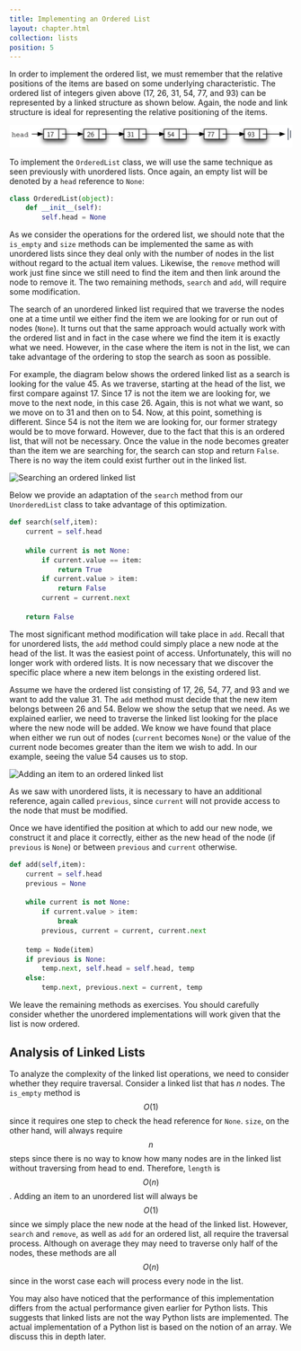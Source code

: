 ```yaml
---
title: Implementing an Ordered List
layout: chapter.html
collection: lists
position: 5
---
```


In order to implement the ordered list, we must remember that the
relative positions of the items are based on some underlying
characteristic. The ordered list of integers given above (17, 26, 31,
54, 77, and 93) can be represented by a linked structure as shown below. Again, the node and link structure
is ideal for representing the relative positioning of the items.

![An ordered linked list](figures/ordered-list.png)

To implement the `OrderedList` class, we will use the same technique as
seen previously with unordered lists. Once again, an empty list will be
denoted by a `head` reference to `None`:

```python
class OrderedList(object):
    def __init__(self):
        self.head = None
```

As we consider the operations for the ordered list, we should note that
the `is_empty` and `size` methods can be implemented the same as with
unordered lists since they deal only with the number of nodes in the
list without regard to the actual item values. Likewise, the `remove`
method will work just fine since we still need to find the item and then
link around the node to remove it. The two remaining methods, `search`
and `add`, will require some modification.

The search of an unordered linked list required that we traverse the
nodes one at a time until we either find the item we are looking for or
run out of nodes (`None`). It turns out that the same approach would
actually work with the ordered list and in fact in the case where we
find the item it is exactly what we need. However, in the case where the
item is not in the list, we can take advantage of the ordering to stop
the search as soon as possible.

For example, the diagram below shows the ordered linked
list as a search is looking for the value 45. As we traverse, starting
at the head of the list, we first compare against 17. Since 17 is not
the item we are looking for, we move to the next node, in this case 26.
Again, this is not what we want, so we move on to 31 and then on to 54.
Now, at this point, something is different. Since 54 is not the item we
are looking for, our former strategy would be to move forward. However,
due to the fact that this is an ordered list, that will not be
necessary. Once the value in the node becomes greater than the item we
are searching for, the search can stop and return `False`. There is no
way the item could exist further out in the linked list.

![Searching an ordered linked
list](figures/ordered-list-search.png)

Below we provide an adaptation of the `search` method from our `UnorderedList` class to take advantage of this optimization.

```python
def search(self,item):
    current = self.head

    while current is not None:
        if current.value == item:
            return True
        if current.value > item:
            return False
        current = current.next

    return False
```

The most significant method modification will take place in `add`.
Recall that for unordered lists, the `add` method could simply place a
new node at the head of the list. It was the easiest point of access.
Unfortunately, this will no longer work with ordered lists. It is now
necessary that we discover the specific place where a new item belongs
in the existing ordered list.

Assume we have the ordered list consisting of 17, 26, 54, 77, and 93 and
we want to add the value 31. The `add` method must decide that the new
item belongs between 26 and 54. Below we show
the setup that we need. As we explained earlier, we need to traverse the
linked list looking for the place where the new node will be added. We
know we have found that place when either we run out of nodes (`current`
becomes `None`) or the value of the current node becomes greater than
the item we wish to add. In our example, seeing the value 54 causes us
to stop.

![Adding an item to an ordered linked
list](figures/ordered-list-insert.png)

As we saw with unordered lists, it is necessary to have an additional
reference, again called `previous`, since `current` will not provide
access to the node that must be modified.

Once we have identified the position at which to add our new node, we construct it and place it correctly, either as the new head of the node (if `previous` is `None`) or between `previous` and `current` otherwise.

```python
def add(self,item):
    current = self.head
    previous = None

    while current is not None:
        if current.value > item:
            break
        previous, current = current, current.next

    temp = Node(item)
    if previous is None:
        temp.next, self.head = self.head, temp
    else:
        temp.next, previous.next = current, temp
```

We leave the remaining methods as exercises. You should
carefully consider whether the unordered implementations will work given
that the list is now ordered.

Analysis of Linked Lists
------------------------

To analyze the complexity of the linked list operations, we need to
consider whether they require traversal. Consider a linked list that has
*n* nodes. The `is_empty` method is $$O(1)$$ since it requires one step to
check the head reference for `None`. `size`, on the other hand, will
always require $$n$$ steps since there is no way to know how many nodes
are in the linked list without traversing from head to end. Therefore,
`length` is $$O(n)$$. Adding an item to an unordered list will always be
$$O(1)$$ since we simply place the new node at the head of the linked list.
However, `search` and `remove`, as well as `add` for an ordered list,
all require the traversal process. Although on average they may need to
traverse only half of the nodes, these methods are all $$O(n)$$ since in
the worst case each will process every node in the list.

You may also have noticed that the performance of this implementation
differs from the actual performance given earlier for Python lists. This
suggests that linked lists are not the way Python lists are implemented.
The actual implementation of a Python list is based on the notion of an
array. We discuss this in depth later.
